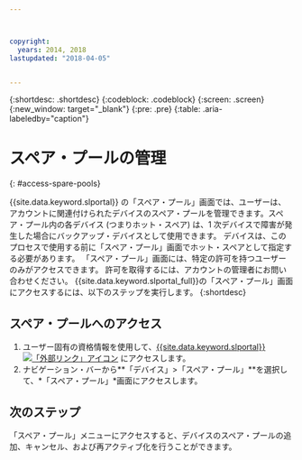 ```yaml
---



copyright:
  years: 2014, 2018
lastupdated: "2018-04-05"


---
```


{:shortdesc: .shortdesc}
{:codeblock: .codeblock}
{:screen: .screen}
{:new_window: target="_blank"}
{:pre: .pre}
{:table: .aria-labeledby="caption"}


# スペア・プールの管理 
{: #access-spare-pools}

{{site.data.keyword.slportal}} の「スペア・プール」画面では、ユーザーは、アカウントに関連付けられたデバイスのスペア・プールを管理できます。スペア・プール内の各デバイス (つまりホット・スペア) は、1 次デバイスで障害が発生した場合にバックアップ・デバイスとして使用できます。 デバイスは、このプロセスで使用する前に「スペア・プール」画面でホット・スペアとして指定する必要があります。 「スペア・プール」画面には、特定の許可を持つユーザーのみがアクセスできます。 許可を取得するには、アカウントの管理者にお問い合わせください。 {{site.data.keyword.slportal_full}}の「スペア・プール」画面にアクセスするには、以下のステップを実行します。
{:shortdesc}

## スペア・プールへのアクセス

1. ユーザー固有の資格情報を使用して、[{{site.data.keyword.slportal}} ![「外部リンク」アイコン](../icons/launch-glyph.svg "「外部リンク」アイコン")](https://control.softlayer.com/) にアクセスします。
2. ナビゲーション・バーから**「デバイス」>「スペア・プール」**を選択して、*「スペア・プール」*画面にアクセスします。


## 次のステップ
「スペア・プール」メニューにアクセスすると、デバイスのスペア・プールの追加、キャンセル、および再アクティブ化を行うことができます。 
